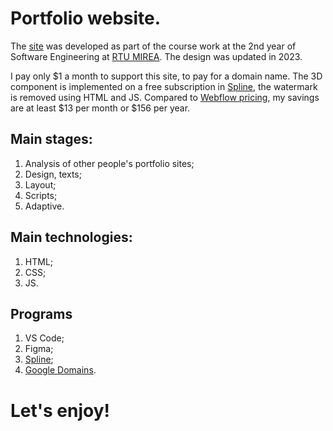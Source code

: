 # Portfolio website.
The [site](https://bbetperf.github.io/) was developed as part of the course work at the 2nd year of Software Engineering at [RTU MIREA](https://www.mirea.ru/). The design was updated in 2023.

I pay only $1 a month to support this site, to pay for a domain name. The 3D component is implemented on a free subscription in [Spline](https://spline.design), the watermark is removed using HTML and JS. Compared to [Webflow pricing](https://webflow.com/pricing), my savings are at least $13 per month or $156 per year.

## Main stages:
1. Analysis of other people's portfolio sites;
2. Design, texts;
3. Layout;
4. Scripts;
5. Adaptive.
## Main technologies:
1. HTML;
2. CSS;
3. JS.
## Programs
1. VS Code;
2. Figma;
3. [Spline](https://spline.design);
4. [Google Domains](https://domains.google).
# Let's enjoy!
